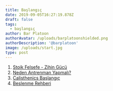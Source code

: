 ```yaml
---
title: Başlangıç
date: 2019-09-05T16:27:19.878Z
draft: false
tags:
  - başlangıç
author: Bar Platoon
authorAvatar: /uploads/barplatoonshielded.png
authorDescription: '@barplatoon'
image: /uploads/start.jpg
type: post
---
```

1. [Stoik Felsefe - Zihin Gücü](https://www.barplatoon.com/stoik-felsefe-zihin-kontrol%C3%BC/)
2. [Neden Antrenman Yapmalı?](https://www.barplatoon.com/neden-antrenman-yapmal%C4%B1/)
3. [Calisthenics Başlangıç](https://www.barplatoon.com/calisthenics-ba%C5%9Flang%C4%B1%C3%A7/)
4. [Beslenme Rehberi](https://www.barplatoon.com/beslenme-rehberi/)
